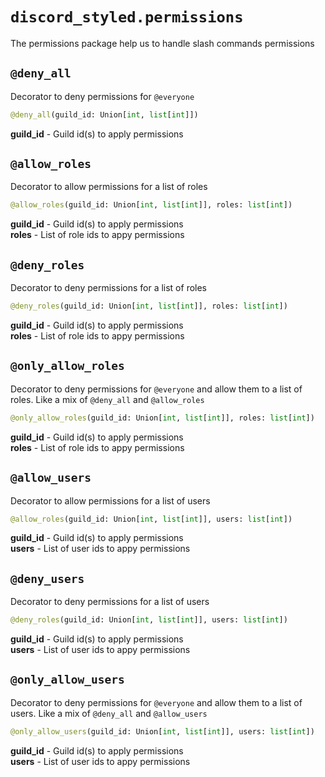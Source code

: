 # `discord_styled.permissions`

The permissions package help us to handle slash commands permissions

## `@deny_all`

Decorator to deny permissions for `@everyone`

```py
@deny_all(guild_id: Union[int, list[int]])
```

**guild_id** - Guild id(s) to apply permissions

## `@allow_roles`

Decorator to allow permissions for a list of roles

```py
@allow_roles(guild_id: Union[int, list[int]], roles: list[int])
```
**guild_id** - Guild id(s) to apply permissions <br>
**roles** - List of role ids to appy permissions

## `@deny_roles`

Decorator to deny permissions for a list of roles

```py
@deny_roles(guild_id: Union[int, list[int]], roles: list[int])
```

**guild_id** - Guild id(s) to apply permissions <br>
**roles** - List of role ids to appy permissions

## `@only_allow_roles`

Decorator to deny permissions for `@everyone` and allow them to a list of roles. Like a mix of `@deny_all` and `@allow_roles`

```py
@only_allow_roles(guild_id: Union[int, list[int]], roles: list[int])
```

**guild_id** - Guild id(s) to apply permissions <br>
**roles** - List of role ids to appy permissions

## `@allow_users`

Decorator to allow permissions for a list of users

```py
@allow_roles(guild_id: Union[int, list[int]], users: list[int])
```
**guild_id** - Guild id(s) to apply permissions <br>
**users** - List of user ids to appy permissions

## `@deny_users`

Decorator to deny permissions for a list of users

```py
@deny_roles(guild_id: Union[int, list[int]], users: list[int])
```

**guild_id** - Guild id(s) to apply permissions <br>
**users** - List of user ids to appy permissions

## `@only_allow_users`

Decorator to deny permissions for `@everyone` and allow them to a list of users. Like a mix of `@deny_all` and `@allow_users`

```py
@only_allow_users(guild_id: Union[int, list[int]], users: list[int])
```

**guild_id** - Guild id(s) to apply permissions <br>
**users** - List of user ids to appy permissions